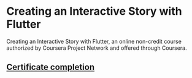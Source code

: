 # Creating an Interactive Story with Flutter

Creating an Interactive Story with Flutter, an online non-credit course authorized by Coursera Project Network and offered through Coursera.

## [Certificate completion](https://www.coursera.org/account/accomplishments/certificate/2Q2TWS95QRX5)